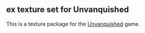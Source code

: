 ex texture set for Unvanquished
-------------------------------

This is a texture package for the [Unvanquished](https://www.unvanquished.net) game.
